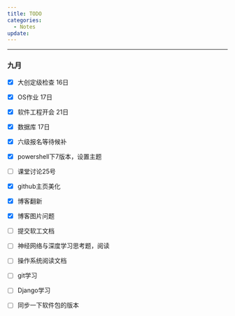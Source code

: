 ```yaml
---
title: TODO
categories:
  - Notes
update:
---
```

---
### 九月

- [x] 大创定级检查 16日
- [x] OS作业 17日
- [x] 软件工程开会 21日
- [x] 数据库 17日
- [x] 六级报名等待候补
- [x] powershell下7版本，设置主题
- [ ] 课堂讨论25号
- [x] github主页美化
- [x] 博客翻新
- [x] 博客图片问题
- [ ] 提交软工文档
- [ ] 神经网络与深度学习思考题，阅读
- [ ] 操作系统阅读文档
- [ ] git学习
- [ ] Django学习
- [ ] 同步一下软件包的版本


